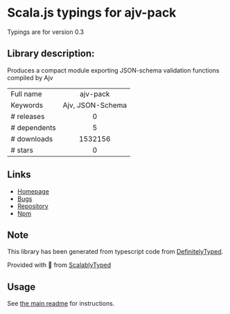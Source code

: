 
# Scala.js typings for ajv-pack

Typings are for version 0.3

## Library description:
Produces a compact module exporting JSON-schema validation functions compiled by Ajv

|                    |                 |
| ------------------ | :-------------: |
| Full name          | ajv-pack |
| Keywords           | Ajv, JSON-Schema |
| # releases         | 0 |
| # dependents       | 5 |
| # downloads        | 1532156 |
| # stars            | 0 |

## Links
- [Homepage](https://github.com/epoberezkin/ajv-pack#readme)
- [Bugs](https://github.com/epoberezkin/ajv-pack/issues)
- [Repository](https://github.com/epoberezkin/ajv-pack)
- [Npm](https://www.npmjs.com/package/ajv-pack)
    


## Note
This library has been generated from typescript code from [DefinitelyTyped](https://definitelytyped.org).

Provided with :purple_heart: from [ScalablyTyped](https://github.com/oyvindberg/ScalablyTyped)

## Usage
See [the main readme](../../readme.md) for instructions.


